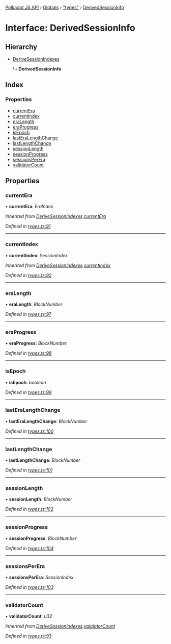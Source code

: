 [Polkadot JS API](../README.md) › [Globals](../globals.md) › ["types"](../modules/_types_.md) › [DerivedSessionInfo](_types_.derivedsessioninfo.md)

# Interface: DerivedSessionInfo

## Hierarchy

* [DeriveSessionIndexes](_types_.derivesessionindexes.md)

  ↳ **DerivedSessionInfo**

## Index

### Properties

* [currentEra](_types_.derivedsessioninfo.md#currentera)
* [currentIndex](_types_.derivedsessioninfo.md#currentindex)
* [eraLength](_types_.derivedsessioninfo.md#eralength)
* [eraProgress](_types_.derivedsessioninfo.md#eraprogress)
* [isEpoch](_types_.derivedsessioninfo.md#isepoch)
* [lastEraLengthChange](_types_.derivedsessioninfo.md#lasteralengthchange)
* [lastLengthChange](_types_.derivedsessioninfo.md#lastlengthchange)
* [sessionLength](_types_.derivedsessioninfo.md#sessionlength)
* [sessionProgress](_types_.derivedsessioninfo.md#sessionprogress)
* [sessionsPerEra](_types_.derivedsessioninfo.md#sessionsperera)
* [validatorCount](_types_.derivedsessioninfo.md#validatorcount)

## Properties

###  currentEra

• **currentEra**: *EraIndex*

*Inherited from [DeriveSessionIndexes](_types_.derivesessionindexes.md).[currentEra](_types_.derivesessionindexes.md#currentera)*

*Defined in [types.ts:91](https://github.com/polkadot-js/api/blob/0a27f63423/packages/api-derive/src/types.ts#L91)*

___

###  currentIndex

• **currentIndex**: *SessionIndex*

*Inherited from [DeriveSessionIndexes](_types_.derivesessionindexes.md).[currentIndex](_types_.derivesessionindexes.md#currentindex)*

*Defined in [types.ts:92](https://github.com/polkadot-js/api/blob/0a27f63423/packages/api-derive/src/types.ts#L92)*

___

###  eraLength

• **eraLength**: *BlockNumber*

*Defined in [types.ts:97](https://github.com/polkadot-js/api/blob/0a27f63423/packages/api-derive/src/types.ts#L97)*

___

###  eraProgress

• **eraProgress**: *BlockNumber*

*Defined in [types.ts:98](https://github.com/polkadot-js/api/blob/0a27f63423/packages/api-derive/src/types.ts#L98)*

___

###  isEpoch

• **isEpoch**: *boolean*

*Defined in [types.ts:99](https://github.com/polkadot-js/api/blob/0a27f63423/packages/api-derive/src/types.ts#L99)*

___

###  lastEraLengthChange

• **lastEraLengthChange**: *BlockNumber*

*Defined in [types.ts:100](https://github.com/polkadot-js/api/blob/0a27f63423/packages/api-derive/src/types.ts#L100)*

___

###  lastLengthChange

• **lastLengthChange**: *BlockNumber*

*Defined in [types.ts:101](https://github.com/polkadot-js/api/blob/0a27f63423/packages/api-derive/src/types.ts#L101)*

___

###  sessionLength

• **sessionLength**: *BlockNumber*

*Defined in [types.ts:102](https://github.com/polkadot-js/api/blob/0a27f63423/packages/api-derive/src/types.ts#L102)*

___

###  sessionProgress

• **sessionProgress**: *BlockNumber*

*Defined in [types.ts:104](https://github.com/polkadot-js/api/blob/0a27f63423/packages/api-derive/src/types.ts#L104)*

___

###  sessionsPerEra

• **sessionsPerEra**: *SessionIndex*

*Defined in [types.ts:103](https://github.com/polkadot-js/api/blob/0a27f63423/packages/api-derive/src/types.ts#L103)*

___

###  validatorCount

• **validatorCount**: *u32*

*Inherited from [DeriveSessionIndexes](_types_.derivesessionindexes.md).[validatorCount](_types_.derivesessionindexes.md#validatorcount)*

*Defined in [types.ts:93](https://github.com/polkadot-js/api/blob/0a27f63423/packages/api-derive/src/types.ts#L93)*
